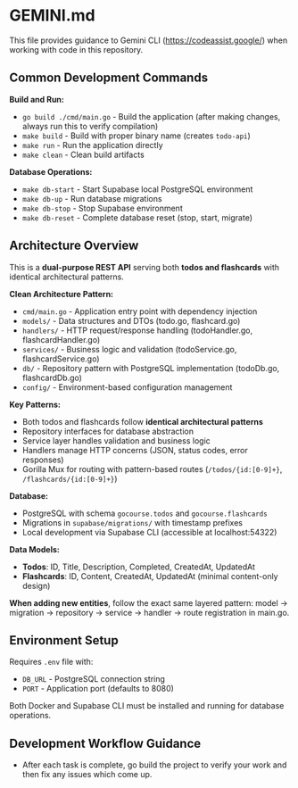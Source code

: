 # GEMINI.md

This file provides guidance to Gemini CLI (https://codeassist.google/) when working with code in this repository.

## Common Development Commands

**Build and Run:**
- `go build ./cmd/main.go` - Build the application (after making changes, always run this to verify compilation)
- `make build` - Build with proper binary name (creates `todo-api`)
- `make run` - Run the application directly
- `make clean` - Clean build artifacts

**Database Operations:**
- `make db-start` - Start Supabase local PostgreSQL environment
- `make db-up` - Run database migrations
- `make db-stop` - Stop Supabase environment
- `make db-reset` - Complete database reset (stop, start, migrate)

## Architecture Overview

This is a **dual-purpose REST API** serving both **todos and flashcards** with identical architectural patterns.

**Clean Architecture Pattern:**
- `cmd/main.go` - Application entry point with dependency injection
- `models/` - Data structures and DTOs (todo.go, flashcard.go)
- `handlers/` - HTTP request/response handling (todoHandler.go, flashcardHandler.go)
- `services/` - Business logic and validation (todoService.go, flashcardService.go)
- `db/` - Repository pattern with PostgreSQL implementation (todoDb.go, flashcardDb.go)
- `config/` - Environment-based configuration management

**Key Patterns:**
- Both todos and flashcards follow **identical architectural patterns**
- Repository interfaces for database abstraction
- Service layer handles validation and business logic
- Handlers manage HTTP concerns (JSON, status codes, error responses)
- Gorilla Mux for routing with pattern-based routes (`/todos/{id:[0-9]+}`, `/flashcards/{id:[0-9]+}`)

**Database:**
- PostgreSQL with schema `gocourse.todos` and `gocourse.flashcards`
- Migrations in `supabase/migrations/` with timestamp prefixes
- Local development via Supabase CLI (accessible at localhost:54322)

**Data Models:**
- **Todos**: ID, Title, Description, Completed, CreatedAt, UpdatedAt
- **Flashcards**: ID, Content, CreatedAt, UpdatedAt (minimal content-only design)

**When adding new entities**, follow the exact same layered pattern: model → migration → repository → service → handler → route registration in main.go.

## Environment Setup

Requires `.env` file with:
- `DB_URL` - PostgreSQL connection string
- `PORT` - Application port (defaults to 8080)

Both Docker and Supabase CLI must be installed and running for database operations.

## Development Workflow Guidance

- After each task is complete, go build the project to verify your work and then fix any issues which come up.